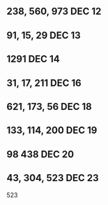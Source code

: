 238, 560, 973 DEC 12
--------------------

91, 15, 29    DEC 13
--------------------

1291          DEC 14
--------------------

31, 17, 211   DEC 16
--------------------

621, 173, 56  DEC 18
--------------------

133, 114, 200 DEC 19
-------------------- 

98 438 DEC 20
--------------------

43, 304, 523 DEC 23
--------------------
523
